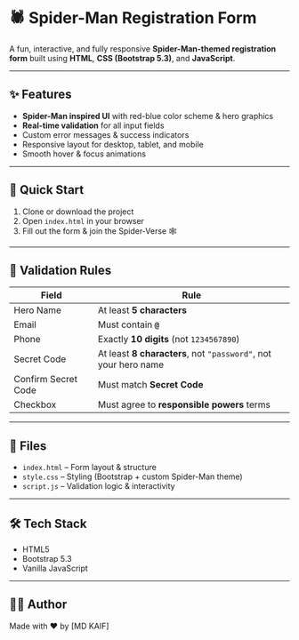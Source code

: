 # 🕷️ Spider-Man Registration Form

A fun, interactive, and fully responsive **Spider-Man-themed registration form** built using **HTML**, **CSS (Bootstrap 5.3)**, and **JavaScript**.

---

## ✨ Features

- **Spider-Man inspired UI** with red-blue color scheme & hero graphics  
- **Real-time validation** for all input fields  
- Custom error messages & success indicators  
- Responsive layout for desktop, tablet, and mobile  
- Smooth hover & focus animations

---

## 🚀 Quick Start

1. Clone or download the project  
2. Open `index.html` in your browser  
3. Fill out the form & join the Spider-Verse 🕸️

---

## 🎯 Validation Rules

| Field              | Rule                                                                 |
|--------------------|----------------------------------------------------------------------|
| Hero Name          | At least **5 characters**                                            |
| Email              | Must contain **`@`**                                                 |
| Phone              | Exactly **10 digits** (not `1234567890`)                             |
| Secret Code        | At least **8 characters**, not `"password"`, not your hero name      |
| Confirm Secret Code| Must match **Secret Code**                                            |
| Checkbox           | Must agree to **responsible powers** terms                           |

---

## 📁 Files

- `index.html` – Form layout & structure  
- `style.css` – Styling (Bootstrap + custom Spider-Man theme)  
- `script.js` – Validation logic & interactivity  

---

## 🛠️ Tech Stack

- HTML5  
- Bootstrap 5.3  
- Vanilla JavaScript

---

## 🧑‍💻 Author

Made with ❤ by [MD KAIF]
